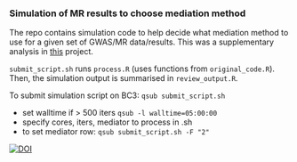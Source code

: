 ### Simulation of MR results to choose mediation method

The repo contains simulation code to help decide what mediation method to use for a given set of GWAS/MR data/results. This was a supplementary analysis in [this](https://github.com/mvab/mendelian-randomization-breast-cancer) project.


`submit_script.sh` runs `process.R` (uses functions from `original_code.R`). Then, the simulation output is summarised in `review_output.R`.

To submit simulation script on BC3: `qsub submit_script.sh` 

 - set walltime if > 500 iters `qsub -l walltime=05:00:00`
 - specify cores, iters, mediator to process in .sh
 - to set mediator row: `qsub submit_script.sh -F "2"` 



[![DOI](https://zenodo.org/badge/314559039.svg)](https://zenodo.org/badge/latestdoi/314559039)

